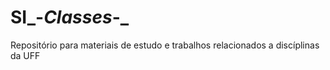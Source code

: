 # SI_-_Classes_-_
Repositório para materiais de estudo e trabalhos relacionados a discíplinas da UFF
